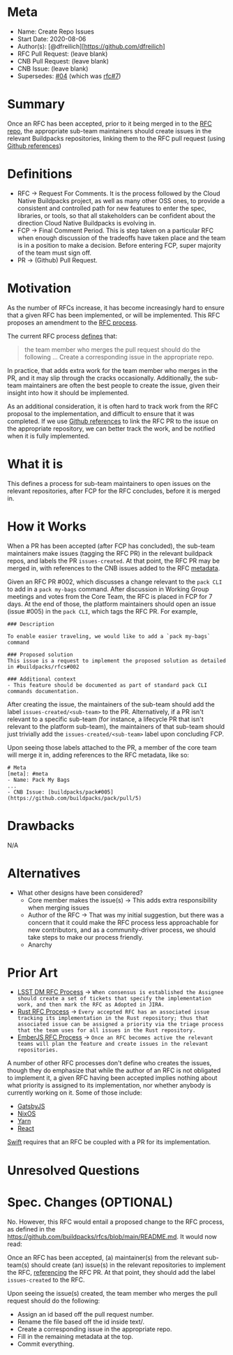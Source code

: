 # Meta
[meta]: #meta
- Name: Create Repo Issues
- Start Date: 2020-08-06
- Author(s): [@dfreilich][https://github.com/dfreilich]
- RFC Pull Request: (leave blank)
- CNB Pull Request: (leave blank)
- CNB Issue: (leave blank)
- Supersedes: [#04](https://github.com/buildpacks/rfcs/blob/main/text/0004-rfc-process.md) (which was [rfc#7](https://github.com/buildpacks/rfcs/pull/7))

# Summary
[summary]: #summary
Once an RFC has been accepted, prior to it being merged in to the [RFC repo](http://github.com/buildpacks/rfcs), the appropriate sub-team maintainers should create issues in the relevant Buildpacks repositories, linking them to the RFC pull request (using [Github references](https://docs.github.com/en/github/writing-on-github/autolinked-references-and-urls#issues-and-pull-requests))

# Definitions
[definitions]: #definitions

* RFC &rarr; Request For Comments. It is the process followed by the Cloud Native Buildpacks project, as well as many other OSS ones, to provide a consistent and controlled path for new features to enter the spec, libraries, or tools, so that all stakeholders can be confident about the direction Cloud Native Buildpacks is evolving in.
* FCP &rarr; Final Comment Period. This is step taken on a particular RFC when enough discussion of the tradeoffs have taken place and the team is in a position to make a decision. Before entering FCP, super majority of the team must sign off.
* PR &rarr; (Github) Pull Request.

# Motivation
[motivation]: #motivation

As the number of RFCs increase, it has become increasingly hard to ensure that a given RFC has been implemented, or will be implemented. This RFC proposes an amendment to the [RFC process](https://github.com/buildpacks/rfcs#rfc-process).

The current RFC process [defines](https://github.com/buildpacks/rfcs#rfc-process) that:
> the team member who merges the pull request should do the following ... Create a corresponding issue in the appropriate repo.

In practice, that adds extra work for the team member who merges in the PR, and it may slip through the cracks occasionally. Additionally, the sub-team maintainers are often the best people to create the issue, given their insight into how it should be implemented.

As an additional consideration, it is often hard to track work from the RFC proposal to the implementation, and difficult to ensure that it was completed. If we use [Github references](https://docs.github.com/en/github/writing-on-github/autolinked-references-and-urls#issues-and-pull-requests) to link the RFC PR to the issue on the appropriate repository, we can better track the work, and be notified when it is fully implemented.

# What it is
[what-it-is]: #what-it-is
This defines a process for sub-team maintainers to open issues on the relevant repositories, after FCP for the RFC concludes, before it is merged in.

# How it Works
[how-it-works]: #how-it-works
When a PR has been accepted (after FCP has concluded), the sub-team maintainers make issues (tagging the RFC PR) in the relevant buildpack repos, and labels the PR `issues-created`. At that point, the RFC PR may be merged in, with references to the CNB issues added to the RFC [metadata](https://github.com/buildpacks/rfcs/blob/main/text/0044-pack-publish-buildpack.md#meta).

Given an RFC PR #002, which discusses a change relevant to the `pack CLI` to add in a `pack my-bags` command. After discussion in Working Group meetings and votes from the Core Team, the RFC is placed in FCP for 7 days. At the end of those, the platform maintainers should open an issue (issue #005) in the `pack CLI`, which tags the RFC PR. For example,

```
### Description

To enable easier traveling, we would like to add a `pack my-bags` command

### Proposed solution
This issue is a request to implement the proposed solution as detailed in #buildpacks/rfcs#002

### Additional context
- This feature should be documented as part of standard pack CLI commands documentation.
```

After creating the issue, the maintainers of the sub-team should add the label `issues-created/<sub-team>`  to the PR. Alternatively, if a PR isn't relevant to a specific sub-team (for instance, a lifecycle PR that isn't relevant to the platform sub-team), the maintainers of that sub-team should just trivially add the `issues-created/<sub-team>` label upon concluding FCP.

Upon seeing those labels attached to the PR, a member of the core team will merge it in, adding references to the RFC metadata, like so:
```
# Meta
[meta]: #meta
- Name: Pack My Bags
...
- CNB Issue: [buildpacks/pack#005](https://github.com/buildpacks/pack/pull/5)
```

# Drawbacks
[drawbacks]: #drawbacks
N/A

# Alternatives
[alternatives]: #alternatives

- What other designs have been considered?
    * Core member makes the issue(s) &rarr; This adds extra responsibility when merging issues
    * Author of the RFC &rarr; That was my initial suggestion, but there was a concern that it could make the RFC process less approachable for new contributors, and as a community-driver process, we should take steps to make our process friendly.
    * Anarchy

# Prior Art
[prior-art]: #prior-art

- [LSST DM RFC Process](https://developer.lsst.io/v/DM-5063/processes/decision_process.html#adopting-an-rfc) &rarr; `When consensus is established the Assignee should create a set of tickets that specify the implementation work, and then mark the RFC as Adopted in JIRA.`
- [Rust RFC Process](https://github.com/rust-lang/rfcs#implementing-an-rfc) &rarr; `Every accepted RFC has an associated issue tracking its implementation in the Rust repository; thus that associated issue can be assigned a priority via the triage process that the team uses for all issues in the Rust repository.`
- [EmberJS RFC Process](https://github.com/emberjs/rfcs#the-rfc-life-cycle) &rarr; `Once an RFC becomes active the relevant teams will plan the feature and create issues in the relevant repositories.`

A number of other RFC processes don't define who creates the issues, though they do emphasize that while the author of an RFC is not obligated to implement it, a given RFC having been accepted implies nothing about what priority is assigned to its implementation, nor whether anybody is currently working on it.
Some of those include: 
* [GatsbyJS](https://github.com/gatsbyjs/gatsby/tree/master/rfcs#the-rfc-life-cycle)
* [NixOS](https://github.com/NixOS/rfcs#the-rfc-life-cycle)
* [Yarn](https://github.com/yarnpkg/rfcs#the-rfc-life-cycle)
* [React](https://github.com/reactjs/rfcs/blob/master/README.md#the-rfc-life-cycle)

[Swift](https://github.com/apple/swift-evolution/blob/master/process.md#preparing-an-implementation) requires that an RFC be coupled with a PR for its implementation.

# Unresolved Questions
[unresolved-questions]: #unresolved-questions

# Spec. Changes (OPTIONAL)
[spec-changes]: #spec-changes

No. However, this RFC would entail a proposed change to the RFC process, as defined in the https://github.com/buildpacks/rfcs/blob/main/README.md. It would now read:

Once an RFC has been accepted, (a) maintainer(s) from the relevant sub-team(s) should create (an) issue(s) in the relevant repositories to implement the RFC, [referencing](https://docs.github.com/en/github/writing-on-github/autolinked-references-and-urls#issues-and-pull-requests) the RFC PR. At that point, they should add the label `issues-created` to the RFC.

Upon seeing the issue(s) created, the team member who merges the pull request should do the following:
* Assign an id based off the pull request number.
* Rename the file based off the id inside text/.
* Create a corresponding issue in the appropriate repo.
* Fill in the remaining metadata at the top.
* Commit everything.
